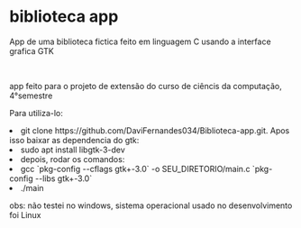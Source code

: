 <h1>biblioteca app</h1>

<p>App de uma biblioteca fictica feito em linguagem C usando a interface grafica GTK</p>
<br>
<p>app feito para o projeto de extensão do curso de ciêncis da computação, 4°semestre</p>
<p>Para utiliza-lo:</p>
<li>
  git clone https://github.com/DaviFernandes034/Biblioteca-app.git. Apos isso baixar as dependencia do gtk:
      <li>
        sudo apt install libgtk-3-dev
      </li>
      <li>depois, rodar os comandos:</li>
      <li>gcc `pkg-config --cflags gtk+-3.0` -o SEU_DIRETORIO/main.c `pkg-config --libs gtk+-3.0`</li>
      <li>./main</li>
</li>

<p>obs: não testei no windows, sistema operacional usado no desenvolvimento foi Linux</p>

